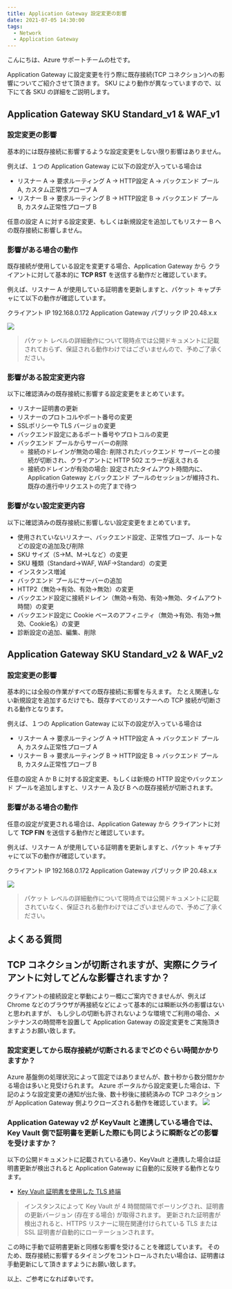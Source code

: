 ```yaml
---
title: Application Gateway 設定変更の影響
date: 2021-07-05 14:30:00
tags:
  - Network
  - Application Gateway
---
```


こんにちは、Azure サポートチームの杜です。

Application Gateway に設定変更を行う際に既存接続(TCP コネクション)への影響についてご紹介させて頂きます。
SKU により動作が異なっていますので、以下にて各 SKU の詳細をご説明します。

## Application Gateway SKU Standard_v1 & WAF_v1
### 設定変更の影響

基本的には既存接続に影響するような設定変更をしない限り影響はありません。

例えば、１つの Application Gateway に以下の設定が入っている場合は
* リスナー A → 要求ルーティング A → HTTP設定 A → バックエンド プール A, カスタム正常性プローブ A
* リスナー B → 要求ルーティング B → HTTP設定 B → バックエンド プール B, カスタム正常性プローブ B

任意の設定 A に対する設定変更、もしくは新規設定を追加してもリスナー B への既存接続に影響しません。

### 影響がある場合の動作
既存接続が使用している設定を変更する場合、Application Gateway から クライアントに対して基本的に **TCP RST** を送信する動作だと確認しています。

例えば、リスナー A が使用している証明書を更新しますと、パケット キャプチャにて以下の動作が確認しています。

クライアント IP 192.168.0.172
Application Gateway パブリック IP 20.48.x.x

![](./v1_rst.png)

> パケット レベルの詳細動作について現時点では公開ドキュメントに記載されておらず、保証される動作わけではございませんので、予めご了承ください。

### 影響がある設定変更内容
以下に確認済みの既存接続に影響する設定変更をまとめています。
* リスナー証明書の更新
* リスナーのプロトコルやポート番号の変更
* SSLポリシーや TLS バージョの変更
* バックエンド設定にあるポート番号やプロトコルの変更
* バックエンド プールからサーバーの削除
  * 接続のドレインが無効の場合: 削除されたバックエンド サーバーとの接続が切断され、クライアントに HTTP 502 エラーが返えされる
  * 接続のドレインが有効の場合: 設定されたタイムアウト時間内に、Application Gateway とバックエンド プールのセッションが維持され、既存の進行中リクエストの完了まで待つ

### 影響がない設定変更内容
以下に確認済みの既存接続に影響しない設定変更をまとめています。
* 使用されていないリスナー、バックエンド設定、正常性プローブ、ルートなどの設定の追加及び削除
* SKU サイズ（S→M、M→Lなど）の変更
* SKU 種類（Standard→WAF, WAF→Standard）の変更
* インスタンス増減
* バックエンド プールにサーバーの追加
* HTTP2（無効→有効、有効→無効）の変更
* バックエンド設定に接続ドレイン（無効→有効、有効→無効、タイムアウト時間）の変更
* バックエンド設定に Cookie ベースのアフィニティ（無効→有効、有効→無効、Cookie名）の変更
* 診断設定の追加、編集、削除

## Application Gateway SKU Standard_v2 & WAF_v2
### 設定変更の影響

基本的には全般の作業がすべての既存接続に影響を与えます。
たとえ関連しない新規設定を追加するだけでも、既存すべてのリスナーへの TCP 接続が切断される動作となります。

例えば、１つの Application Gateway に以下の設定が入っている場合は
* リスナー A → 要求ルーティング A → HTTP設定 A → バックエンド プール A, カスタム正常性プローブ A
* リスナー B → 要求ルーティング B → HTTP設定 B → バックエンド プール B, カスタム正常性プローブ B

任意の設定 A か B に対する設定変更、もしくは新規の HTTP 設定やバックエンド プールを追加しますと、リスナー A 及び B への既存接続が切断されます。

### 影響がある場合の動作
任意の設定が変更される場合は、Application Gateway から クライアントに対して **TCP FIN** を送信する動作だと確認しています。

例えば、リスナー A が使用している証明書を更新しますと、パケット キャプチャにて以下の動作が確認しています。

クライアント IP 192.168.0.172
Application Gateway パブリック IP 20.48.x.x

![](./v2_fin.png)

> パケット レベルの詳細動作について現時点では公開ドキュメントに記載されていなく、保証される動作わけではございませんので、予めご了承ください。

## よくある質問
## TCP コネクションが切断されますが、実際にクライアントに対してどんな影響されますか？
クライアントの接続設定と挙動により一概にご案内できませんが、例えば Chrome などのブラウザが再接続などによって基本的には瞬断以外の影響はないと思われますが、
もし少しの切断も許されないような環境でご利用の場合、メンテナンスの時間帯を設置して Application Gateway の設定変更をご実施頂きますようお願い致します。

### 設定変更してから既存接続が切断されるまでどのぐらい時間かかりますか？
Azure 基盤側の処理状況によって固定ではありませんが、数十秒から数分間かかる場合は多いと見受けられます。
Azure ポータルから設定変更した場合は、下記のような設定変更の通知が出た後、数十秒後に接続済みの TCP コネクションが Application Gateway 側よりクローズされる動作を確認しています。
![](./v2_notification.png)

### Application Gateway v2 が KeyVault と連携している場合では、Key Vault 側で証明書を更新した際にも同じように瞬断などの影響を受けますか？
以下の公開ドキュメントに記載されている通り、KeyVault と連携した場合は証明書更新が検出されると Application Gateway に自動的に反映する動作となります。
- [Key Vault 証明書を使用した TLS 終端](https://docs.microsoft.com/ja-jp/azure/application-gateway/key-vault-certs)

>インスタンスによって Key Vault が 4 時間間隔でポーリングされ、証明書の更新バージョン (存在する場合) が取得されます。 更新された証明書が検出されると、HTTPS リスナーに現在関連付けられている TLS または SSL 証明書が自動的にローテーションされます。

この時に手動で証明書更新と同様な影響を受けることを確認しています。
そのため、既存接続に影響するタイミングをコントロールされたい場合は、証明書は手動更新にして頂きますようにお願い致します。

以上、ご参考になれば幸いです。